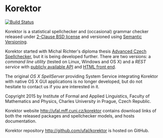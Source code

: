 # Korektor
[![Build Status](https://travis-ci.org/ufal/korektor.svg?branch=master)](https://travis-ci.org/ufal/korektor)

Korektor is a statistical spellchecker and (occasional) grammar checker
released under [2-Clause BSD license](http://opensource.org/licenses/BSD-2-Clause)
and versioned using [Semantic Versioning](http://semver.org/).

Korektor started with Michal Richter's diploma thesis
[Advanced Czech Spellchecker](https://redmine.ms.mff.cuni.cz/documents/1),
but it is being developed further. There are two versions: a
*command line utility* (tested on Linux, Windows and OS X) and
a *REST service* with [publicly available API](https://lindat.mff.cuni.cz/services/korektor/api-reference.php)
and [HTML front end](https://lindat.mff.cuni.cz/services/korektor/).

The original *OS X SpellServer* providing System Service integrating
Korektor with native OS X GUI applications is no longer developed, but do not
hesitate to contact us if you are interested in it.

Copyright 2015 by Institute of Formal and Applied Linguistics, Faculty of
Mathematics and Physics, Charles University in Prague, Czech Republic.

Korektor website http://ufal.mff.cuni.cz/korektor contains download links of
both the released packages and spellchecker models, and hosts documentation.

Korektor repository http://github.com/ufal/korektor is hosted on GitHub.
